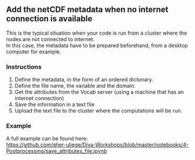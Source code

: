 ## Add the netCDF metadata when no internet connection is available

This is the typical situation when your code is run from a cluster where the nodes are not connected to internet.        
In this case, the metadata have to be prepared beforehand, from a desktop computer for example.

### Instructions
1. Define the metadata, in the form of an ordered dictonary.
2. Define the file name, the variable and the domain. 
3. Get the attributes from the Vocab server (using a machine that has an internet connection)
4. Save the information in a text file
5. Upload the text file to the cluster where the computations will be run.


### Example

A full example can be found here:      
https://github.com/gher-uliege/Diva-Workshops/blob/master/notebooks/4-Postprocessing/save_attributes_file.ipynb
